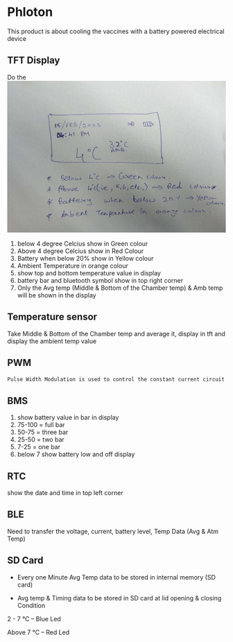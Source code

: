 # Phloton
   This product is about cooling the vaccines with a battery powered electrical device
   
## TFT Display
   Do the 
   ![TFT display doc image](https://github.com/sarath522/phloton/blob/master/1676460248817.JPEG)
   1. below 4 degree Celcius show in Green colour
   2. Above 4 degree Celcius show in Red Colour
   3. Battery when below 20% show in Yellow colour
   4. Ambient Temperature in orange colour 
   5. show top and bottom temperature value in display
   6. battery bar and bluetooth symbol show in top right corner
   7. Only the Avg temp (Middle & Bottom of the Chamber temp) & Amb temp will be 
      shown in the display
## Temperature sensor
   Take Middle & Bottom of the Chamber temp and average it, display in tft and display the ambient temp value
## PWM
    Pulse Width Modulation is used to control the constant current circuit 
## BMS
   1. show battery value in bar in display 
   2. 75-100 = full bar
   3. 50-75 = three bar
   4. 25-50 = two bar
   5. 7-25 = one bar
   6. below 7 show battery low and off display  
## RTC
   show the date and time in top left corner
## BLE
   Need to transfer the voltage, current, battery level, Temp Data (Avg & Atm Temp)
## SD Card
 - Every one Minute Avg Temp data to be stored in internal memory (SD card)
 * Avg temp & Timing data to be stored in SD card at lid opening & closing Condition 
  
 2 - 7 °C – Blue Led
 
 Above 7 °C – Red Led
 
 
